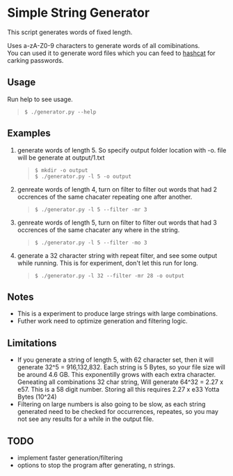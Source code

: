 # Simple String Generator

This script generates words of fixed length.  

Uses a-zA-Z0-9 characters to generate words of all comibinations.  
You can used it to generate word files which you can feed to [hashcat](https://hashcat.net/hashcat/) for carking passwords.  


## Usage

Run help to see usage.  
>     $ ./generator.py --help

## Examples
1. generate words of length 5. So specify output folder location with -o. file will be generate at output/1.txt
        
    >     $ mkdir -o output
    >     $ ./generator.py -l 5 -o output
1. genreate words of length 4, turn on filter to filter out words that had 2 occrences of the same chacater repeating one after another.
    >     $ ./generator.py -l 5 --filter -mr 3
1. genreate words of length 5, turn on filter to filter out words that had 3 occrences of the same chacater any where in the string.
    >     $ ./generator.py -l 5 --filter -mo 3
1. generate a 32 character string with repeat filter, and see some output while running. This is for experiment, don't let this run for long.
    >     $ ./generator.py -l 32 --filter -mr 28 -o output

## Notes
- This is a experiment to produce large strings with large combinations.
- Futher work need to optimize generation and filtering logic.

## Limitations
- If you generate a string of length 5, with 62 character set, then it will generate 32^5 = 916,132,832. Each string is 5 Bytes, so your file size will be around 4.6 GB. This exponentilly grows with each extra character.
Geneating all combinations 32 char string, Will generate 64^32 = 2.27 x e57. This is a  58 digit number. Storing all this requires 2.27 x e33 Yotta Bytes (10^24)
- Filtering on large numbers is also going to be slow, as each string generated need to be checked for occurrences, repeates, so you may not see any results for a while in the output file.

## TODO
- implement faster generation/filtering
- options to stop the program after generating, n strings.